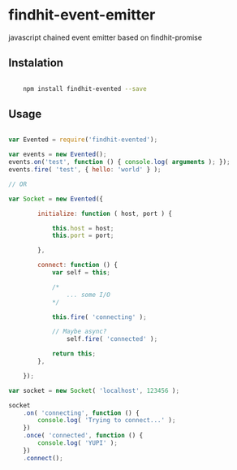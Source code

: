 findhit-event-emitter
=====================

javascript chained event emitter based on findhit-promise

Instalation
-----------

```bash

	npm install findhit-evented --save

```

Usage
-----

```js

var Evented = require('findhit-evented');

var events = new Evented();
events.on('test', function () { console.log( arguments ); });
events.fire( 'test', { hello: 'world' } );

// OR

var Socket = new Evented({

		initialize: function ( host, port ) {

			this.host = host;
			this.port = port;

		},

		connect: function () {
			var self = this;

			/*
				... some I/O
			*/

			this.fire( 'connecting' );

			// Maybe async?
				self.fire( 'connected' );

			return this;
		},

	});

var socket = new Socket( 'localhost', 123456 );

socket
	.on( 'connecting', function () {
		console.log( 'Trying to connect...' );
	})
	.once( 'connected', function () {
		console.log( 'YUPI' );
	})
	.connect();

```